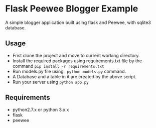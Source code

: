 # Flask Peewee Blogger Example


A simple blogger application built using flask and Peewee, with sqlite3 database.


## Usage

- Frist clone the project and move to current working directory.
- Install the required packages using requirements.txt file by the command ```pip install -r requirements.txt```
- Run models.py file using ``` python models.py``` command.
- A Database and a table in it are created by the above script.
- Run your server using ```python app.py```


## Requirements


- python2.7.x or python 3.x.x
- flask
- peewee